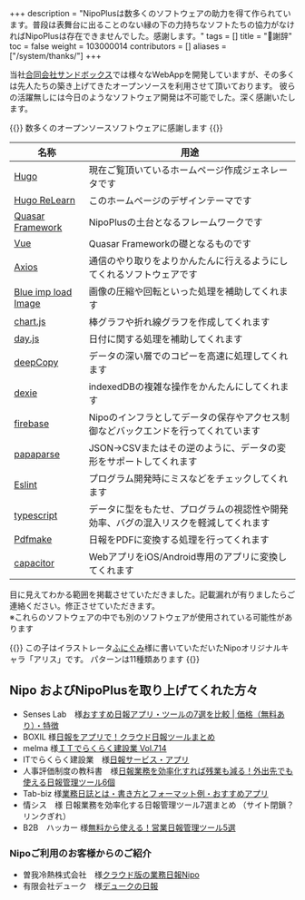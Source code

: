 +++
description = "NipoPlusは数多くのソフトウェアの助力を得て作られています。普段は表舞台に出ることのない縁の下の力持ちなソフトたちの協力がなければNipoPlusは存在できませんでした。感謝します。"
tags = []
title = "🌸謝辞"
toc = false
weight = 103000014
contributors = []
aliases = ["/system/thanks/"]
+++


当社[合同会社サンドボックス](https://sndbox.jp/)では様々なWebAppを開発していますが、その多くは先人たちの築き上げてきたオープンソースを利用させて頂いております。
彼らの活躍無しには今日のようなソフトウェア開発は不可能でした。深く感謝いたします。

{{<alice pos="right" icon="please">}}
数多くのオープンソースソフトウェアに感謝します
{{</alice>}}

|名称|用途|
|---|---|
|[Hugo](https://gohugo.io/)|現在ご覧頂いているホームページ作成ジェネレータです|
|[Hugo ReLearn](https://mcshelby.github.io/hugo-theme-relearn/)|このホームページのデザインテーマです|
|[Quasar Framework](https://quasar.dev/)|NipoPlusの土台となるフレームワークです|
|[Vue](https://jp.vuejs.org/index.html)|Quasar Frameworkの礎となるものです|
|[Axios](https://github.com/axios/axios)|通信のやり取りをよりかんたんに行えるようにしてくれるソフトウェアです|
|[Blue imp load Image](https://github.com/blueimp/JavaScript-Load-Image)|画像の圧縮や回転といった処理を補助してくれます|
|[chart.js](https://www.chartjs.org/)|棒グラフや折れ線グラフを作成してくれます|
|[day.js](https://day.js.org/)|日付に関する処理を補助してくれます|
|[deepCopy](https://github.com/sasaplus1/deepcopy.js)|データの深い層でのコピーを高速に処理してくれます|
|[dexie](https://dexie.org/)|indexedDBの複雑な操作をかんたんにしてくれます|
|[firebase](https://firebase.google.com/)|Nipoのインフラとしてデータの保存やアクセス制御などバックエンドを行ってくれています|
|[papaparse](https://www.papaparse.com/)|JSON->CSVまたはその逆のように、データの変形をサポートしてくれます|
|[Eslint](https://eslint.org/)|プログラム開発時にミスなどをチェックしてくれます|
|[typescript](https://www.typescriptlang.org/)|データに型をもたせ、プログラムの視認性や開発効率、バグの混入リスクを軽減してくれます|
|[Pdfmake](http://pdfmake.org)|日報をPDFに変換する処理を行ってくれます|
|[capacitor](https://capacitorjs.com/)|WebアプリをiOS/Android専用のアプリに変換してくれます|

目に見えてわかる範囲を掲載させていただきました。記載漏れが有りましたらご連絡ください。修正させていただきます。  
※これらのソフトウェアの中でも別のソフトウェアが使用されている可能性があります

{{<alice pos="right" icon="default">}}
この子はイラストレータ[ふにぐみ](https://www.ac-illust.com/main/profile.php?id=0DbjwSb1)様に書いていただいたNipoオリジナルキャラ「アリス」です。
パターンは11種類あります
{{</alice>}}

## Nipo およびNipoPlusを取り上げてくれた方々

- Senses Lab　様[おすすめ日報アプリ・ツールの7選を比較 | 価格（無料あり）・特徴](https://product-senses.mazrica.com/senseslab/tool-reviews/nippou-software)
- BOXIL 様[日報をアプリで！クラウド日報ツールまとめ](https://boxil.jp/mag/a1499/)
- melma 様[ＩＴでらくらく建設業 Vol.714](http://melma.com/backnumber_114938_6635216/)
- ITでらくらく建設業　様[日報サービス・アプリ](http://mint-s.jp/it-easy/2018/01/post-2127.html)
- 人事評価制度の教科書　様[日報業務を効率化すれば残業も減る！外出先でも使える日報管理ツール6個](https://media.jinjiseido.com/nippou_tool)
- Tab-biz 様[業務日誌とは・書き方とフォーマット例・おすすめアプリ](https://tap-biz.jp/tap_cat_100401/tap_cat_100405/1014295)
- 情シス　様 日報業務を効率化する日報管理ツール7選まとめ （サイト閉鎖？リンクぎれ）
- B2B　ハッカー 様[無料から使える！営業日報管理ツール5選](https://b2bhacker.baseconnect.in/articles/2611)

### Nipoご利用のお客様からのご紹介

- 曽我冷熱株式会社　様[クラウド版の業務日報Nipo](https://www.sogareinetsu.com/worklog/nipo/)
- 有限会社デューク　様[デュークの日報](https://ameblo.jp/dukeblog-life/entry-12452375114.html)
